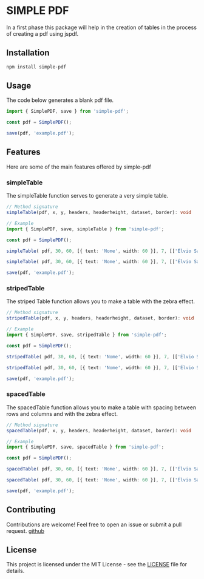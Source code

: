 # SIMPLE PDF

In a first phase this package will help in the creation of tables in the process of creating a pdf using jspdf.

## Installation

```bash
npm install simple-pdf
```

## Usage

The code below generates a blank pdf file.

```typescript
import { SimplePDF, save } from 'simple-pdf';

const pdf = SimplePDF();

save(pdf, 'example.pdf');
```

## Features

Here are some of the main features offered by simple-pdf

### simpleTable

The simpleTable function serves to generate a very simple table.

```typescript
// Method signature
simpleTable(pdf, x, y, headers, headerheight, dataset, border): void
```

```typescript
// Example
import { SimplePDF, save, simpleTable } from 'simple-pdf';

const pdf = SimplePDF();

simpleTable( pdf, 30, 60, [{ text: 'Nome', width: 60 }], 7, [['Élvio Sadoc da Silva e Sousa', 'M', 12]]); // borderless

simpleTable( pdf, 30, 60, [{ text: 'Nome', width: 60 }], 7, [['Élvio Sadoc da Silva e Sousa', 'M', 12]], true); // with borde

save(pdf, 'example.pdf'); 
```

### stripedTable

The striped Table function allows you to make a table with the zebra effect.

```typescript
// Method signature
stripedTable(pdf, x, y, headers, headerheight, dataset, border): void
```

```typescript
// Example
import { SimplePDF, save, stripedTable } from 'simple-pdf';

const pdf = SimplePDF();

stripedTable( pdf, 30, 60, [{ text: 'Nome', width: 60 }], 7, [['Élvio Sadoc da Silva e Sousa', 'M', 12]]); // borderless

stripedTable( pdf, 30, 60, [{ text: 'Nome', width: 60 }], 7, [['Élvio Sadoc da Silva e Sousa', 'M', 12]], true); // with borde

save(pdf, 'example.pdf'); 
```

### spacedTable

The spacedTable function allows you to make a table with spacing between rows and columns and with the zebra effect.

```typescript
// Method signature
spacedTable(pdf, x, y, headers, headerheight, dataset, border): void
```

```typescript
// Example
import { SimplePDF, save, spacedTable } from 'simple-pdf';

const pdf = SimplePDF();

spacedTable( pdf, 30, 60, [{ text: 'Nome', width: 60 }], 7, [['Élvio Sadoc da Silva e Sousa', 'M', 12]]); // borderless

spacedTable( pdf, 30, 60, [{ text: 'Nome', width: 60 }], 7, [['Élvio Sadoc da Silva e Sousa', 'M', 12]], true); // with borde

save(pdf, 'example.pdf'); 
```

## Contributing

Contributions are welcome! Feel free to open an issue or submit a pull request. [github](https://github.com/ManuelismoXp/simple-pdf)


## License

This project is licensed under the MIT License - see the [LICENSE](https://opensource.org/license/mit/) file for details.